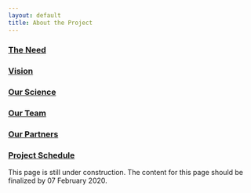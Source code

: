 ```yaml
---
layout: default
title: About the Project
---
```


### [The Need](need.html)

### [Vision](vision.html)

### [Our Science](science.html)

### [Our Team](team.html)

### [Our Partners](partners.html)

### [Project Schedule](schedule.html)

This page is still under construction. The content for this page should be finalized by 07 February 2020.
